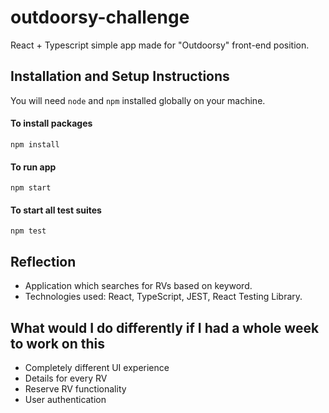 # outdoorsy-challenge
React + Typescript simple app made for "Outdoorsy" front-end position.

## Installation and Setup Instructions

You will need `node` and `npm` installed globally on your machine.

#### To install packages

`npm install`

#### To run app

`npm start`

#### To start all test suites

`npm test`

## Reflection

- Application which searches for RVs based on keyword.
- Technologies used: React, TypeScript, JEST, React Testing Library.

## What would I do differently if I had a whole week to work on this

- Completely different UI experience
- Details for every RV
- Reserve RV functionality
- User authentication